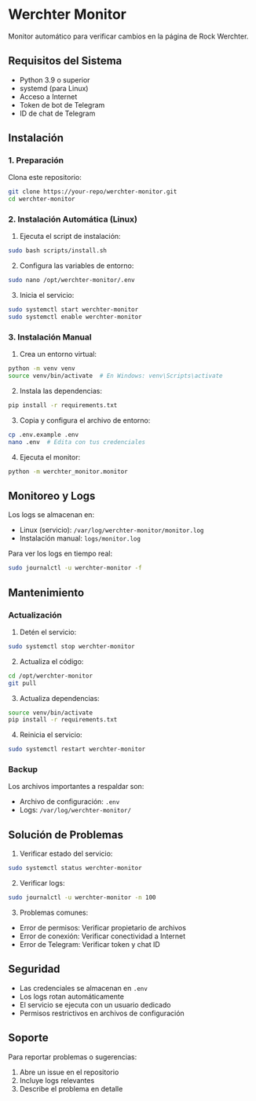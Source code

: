 # Werchter Monitor

Monitor automático para verificar cambios en la página de Rock Werchter.

## Requisitos del Sistema

- Python 3.9 o superior
- systemd (para Linux)
- Acceso a Internet
- Token de bot de Telegram
- ID de chat de Telegram

## Instalación

### 1. Preparación

Clona este repositorio:
```bash
git clone https://your-repo/werchter-monitor.git
cd werchter-monitor
```

### 2. Instalación Automática (Linux)

1. Ejecuta el script de instalación:
```bash
sudo bash scripts/install.sh
```

2. Configura las variables de entorno:
```bash
sudo nano /opt/werchter-monitor/.env
```

3. Inicia el servicio:
```bash
sudo systemctl start werchter-monitor
sudo systemctl enable werchter-monitor
```

### 3. Instalación Manual

1. Crea un entorno virtual:
```bash
python -m venv venv
source venv/bin/activate  # En Windows: venv\Scripts\activate
```

2. Instala las dependencias:
```bash
pip install -r requirements.txt
```

3. Copia y configura el archivo de entorno:
```bash
cp .env.example .env
nano .env  # Edita con tus credenciales
```

4. Ejecuta el monitor:
```bash
python -m werchter_monitor.monitor
```

## Monitoreo y Logs

Los logs se almacenan en:
- Linux (servicio): `/var/log/werchter-monitor/monitor.log`
- Instalación manual: `logs/monitor.log`

Para ver los logs en tiempo real:
```bash
sudo journalctl -u werchter-monitor -f
```

## Mantenimiento

### Actualización

1. Detén el servicio:
```bash
sudo systemctl stop werchter-monitor
```

2. Actualiza el código:
```bash
cd /opt/werchter-monitor
git pull
```

3. Actualiza dependencias:
```bash
source venv/bin/activate
pip install -r requirements.txt
```

4. Reinicia el servicio:
```bash
sudo systemctl restart werchter-monitor
```

### Backup

Los archivos importantes a respaldar son:
- Archivo de configuración: `.env`
- Logs: `/var/log/werchter-monitor/`

## Solución de Problemas

1. Verificar estado del servicio:
```bash
sudo systemctl status werchter-monitor
```

2. Verificar logs:
```bash
sudo journalctl -u werchter-monitor -n 100
```

3. Problemas comunes:
- Error de permisos: Verificar propietario de archivos
- Error de conexión: Verificar conectividad a Internet
- Error de Telegram: Verificar token y chat ID

## Seguridad

- Las credenciales se almacenan en `.env`
- Los logs rotan automáticamente
- El servicio se ejecuta con un usuario dedicado
- Permisos restrictivos en archivos de configuración

## Soporte

Para reportar problemas o sugerencias:
1. Abre un issue en el repositorio
2. Incluye logs relevantes
3. Describe el problema en detalle